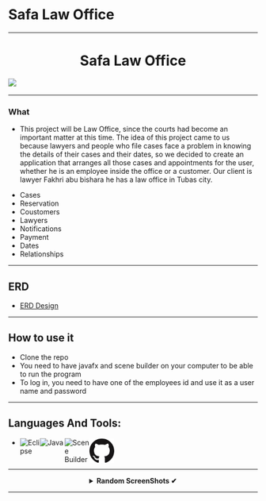  # Safa Law Office
 ______________________________________________________
 <H1 align="center" > <strong> Safa Law Office </strong> </H1>
 
 ![](https://github.com/Tariq0Odeh/University/blob/main/COMP333%20-%20Database%20Systems/1.png)

---

### What 
-   This project will be Law Office, since the courts had become an important matter at this time. The idea of this project came to us because lawyers and people who file cases face a problem in knowing the details of their cases and their dates, so we decided to create an application that arranges all those cases and appointments for the user, whether he is an employee inside the office or a customer. Our client is lawyer Fakhri abu bishara he has a law office in Tubas city.
  
 *  Cases
 *  Reservation
 *  Coustomers
 *  Lawyers
 *  Notifications
 *  Payment
 *  Dates 
 *  Relationships
---

## ERD 
-  [ERD Design](Phases.pdf)
   
---

 ## How to use it
 - Clone the repo
 - You need to have javafx and scene builder on your computer to be able to run the program
 - To log in, you need to have one of the employees id and use it as a user name and password
   
---

## Languages And Tools:

- <img align="left" alt="Eclipse" width="40px" src="https://brandslogos.com/wp-content/uploads/images/large/eclipse-logo-vector.svg" /> <img align="left" alt=  "Java" width="50px" src="https://logoeps.com/wp-content/uploads/2011/06/java-logo-vector.png" /> <img align="left" alt="Scene Builder" width="50px" src="https://i2.wp.com/gluonhq.com/wp-content/uploads/2015/02/SceneBuilderLogo.png?fit=781%2C781&ssl=1" /><img align="left" alt="GitHub" width="50px" src="https://raw.githubusercontent.com/github/explore/78df643247d429f6cc873026c0622819ad797942/topics/github/github.png" /> 
<br/>

 ***
 <details align="center">
<summary><b> Random ScreenShots ✔</b></summary>
<table>
  <thead>
 </p>
 
 ![](https://github.com/Tariq0Odeh/University/blob/main/COMP333%20-%20Database%20Systems/2.png)
 
 
 ![](https://github.com/Tariq0Odeh/University/blob/main/COMP333%20-%20Database%20Systems/3.png)
 
 
 ![](https://github.com/Tariq0Odeh/University/blob/main/COMP333%20-%20Database%20Systems/4.png)
 
 
 ![](https://github.com/Tariq0Odeh/University/blob/main/COMP333%20-%20Database%20Systems/5.png)
 
<br />
</table>
</details>

***
